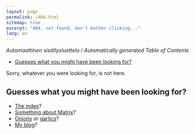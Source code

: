 ```yaml
---
layout: page
permalink: /404.html
sitemap: true
excerpt: "404, not found, don't bother clicking..."
lang: en
---
```


<!-- editorconfig-checker-disable -->
<!-- prettier-ignore-start -->

<!-- START doctoc generated TOC please keep comment here to allow auto update -->
<!-- DON'T EDIT THIS SECTION, INSTEAD RE-RUN doctoc TO UPDATE -->
<em lang="fi">Automaattinen sisällysluettelo</em> / <em lang="en">Automatically generated Table of Contents</em>

- [Guesses what you might have been looking for?](#guesses-what-you-might-have-been-looking-for)

<!-- END doctoc generated TOC please keep comment here to allow auto update -->

<!-- prettier-ignore-end -->
<!-- editorconfig-checker-enable -->

Sorry, whatever you were looking for, is not here.

## Guesses what you might have been looking for?

- [The index](/)?
- [Something about Matrix](/matrix/index.html)?
- [Onions](https://gitea.blesmrt.net/mikaela/ormirror) or [garlics](https://gitea.blesmrt.net/mikaela/i2pmirror)?
- [My blog](/blog/index.html)?
